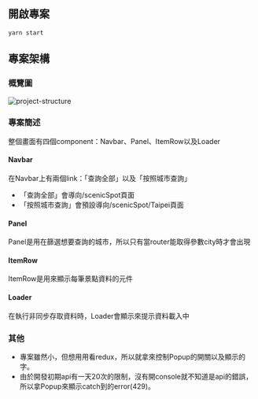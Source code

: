 ## 開啟專案
`yarn start`

## 專案架構
### 概覽圖
![project-structure](https://user-images.githubusercontent.com/40908020/115142187-f742d400-a072-11eb-8aa4-e9636978e66f.png)

### 專案簡述
整個畫面有四個component：Navbar、Panel、ItemRow以及Loader

#### Navbar
在Navbar上有兩個link：「查詢全部」以及「按照城市查詢」
* 「查詢全部」會導向/scenicSpot頁面
* 「按照城市查詢」會預設導向/scenicSpot/Taipei頁面

#### Panel
Panel是用在篩選想要查詢的城市，所以只有當router能取得參數city時才會出現

#### ItemRow
ItemRow是用來顯示每筆景點資料的元件

#### Loader
在執行非同步存取資料時，Loader會顯示來提示資料載入中


### 其他
* 專案雖然小，但想用用看redux，所以就拿來控制Popup的開關以及顯示的字。
* 由於開發初期api有一天20次的限制，沒有開console就不知道是api的錯誤，所以拿Popup來顯示catch到的error(429)。
